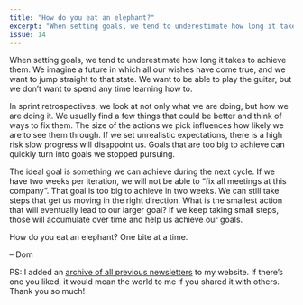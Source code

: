 ```yaml
---
title: "How do you eat an elephant?"
excerpt: "When setting goals, we tend to underestimate how long it takes to achieve them."
issue: 14
---
```

When setting goals, we tend to underestimate how long it takes to achieve them. We imagine a future in which all our wishes have come true, and we want to jump straight to that state. We want to be able to play the guitar, but we don’t want to spend any time learning how to.

In sprint retrospectives, we look at not only what we are doing, but how we are doing it. We usually find a few things that could be better and think of ways to fix them. The size of the actions we pick influences how likely we are to see them through. If we set unrealistic expectations, there is a high risk slow progress will disappoint us. Goals that are too big to achieve can quickly turn into goals we stopped pursuing.

The ideal goal is something we can achieve during the next cycle. If we have two weeks per iteration, we will not be able to “fix all meetings at this company”. That goal is too big to achieve in two weeks. We can still take steps that get us moving in the right direction. What is the smallest action that will eventually lead to our larger goal? If we keep taking small steps, those will accumulate over time and help us achieve our goals.

How do you eat an elephant? One bite at a time.

– Dom

PS: I added an [archive of all previous newsletters](/newsletter/archive/) to my website. If there’s one you liked, it would mean the world to me if you shared it with others. Thank you so much!
